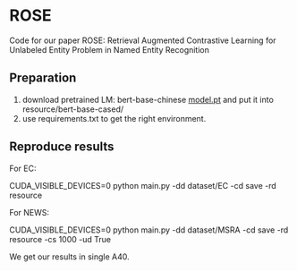 # ROSE

Code for our paper ROSE: Retrieval Augmented Contrastive Learning for Unlabeled Entity Problem in Named Entity Recognition

## Preparation
1. download pretrained LM: bert-base-chinese [model.pt](https://drive.google.com/file/d/1dh7yH6YeZNuBCY9-aS3HBf0FFcsfi4AG/view?usp=sharing) and put it into resource/bert-base-cased/
2. use requirements.txt to get the right environment.


## Reproduce results
For EC: 
</p>CUDA_VISIBLE_DEVICES=0 python main.py -dd dataset/EC -cd save -rd resource</p>

For NEWS: 
</p>CUDA_VISIBLE_DEVICES=0 python main.py -dd dataset/MSRA -cd save -rd resource -cs 1000 -ud True</p>


We get our results in single A40.
